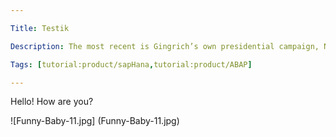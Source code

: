 ```yaml
---

Title: Testik

Description: The most recent is Gingrich’s own presidential campaign, Newt 2012, which continues to owe millions of dollars to former staff, vendors, and even Gingrich himself. Gingrich did not return several requests for comment about the money his campaign still owes.

Tags: [tutorial:product/sapHana,tutorial:product/ABAP]

---
```


Hello! How are you?

![Funny-Baby-11.jpg] (Funny-Baby-11.jpg)
